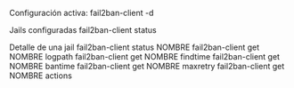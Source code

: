 Configuración activa:
fail2ban-client -d

Jails configuradas
fail2ban-client status

Detalle de una jail
fail2ban-client status NOMBRE
fail2ban-client get NOMBRE logpath
fail2ban-client get NOMBRE findtime
fail2ban-client get NOMBRE bantime
fail2ban-client get NOMBRE maxretry
fail2ban-client get NOMBRE actions

